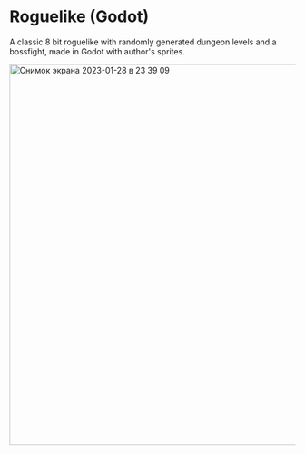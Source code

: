 # Roguelike (Godot)

A classic 8 bit roguelike with randomly generated dungeon levels and a bossfight, made in Godot with author's sprites. 


<img width="671" alt="Снимок экрана 2023-01-28 в 23 39 09" src="https://user-images.githubusercontent.com/55465730/215294309-17a7bb4f-730a-44c5-9cb0-eaab74d60e8c.png">

